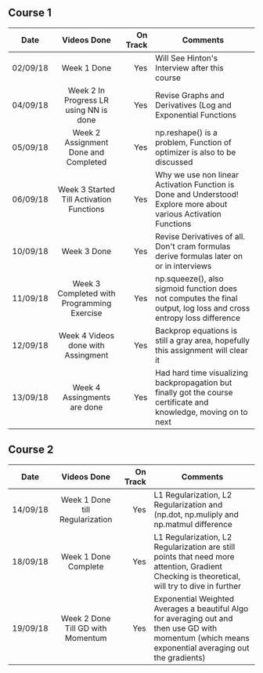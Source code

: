 ## Course 1

| Date        | Videos Done           | On Track  | Comments |
| ------------- |:-------------:| -----:|-----------------|
| 02/09/18  | Week 1 Done | Yes | Will See Hinton's Interview after this course |
| 04/09/18  | Week 2 In Progress LR using NN is done | Yes | Revise Graphs and Derivatives (Log and Exponential Functions |
| 05/09/18  | Week 2 Assignment Done and Completed | Yes | np.reshape() is a problem, Function of optimizer is also to be discussed |
| 06/09/18  | Week 3 Started Till Activation Functions | Yes | Why we use non linear Activation Function is Done and Understood! Explore more about various Activation Functions|
| 10/09/18  | Week 3 Done | Yes | Revise Derivatives of all. Don't cram formulas derive formulas later on or in interviews|
| 11/09/18  | Week 3 Completed with Programming Exercise | Yes | np.squeeze(), also sigmoid function does not computes the final output, log loss and cross entropy loss difference|
| 12/09/18  | Week 4 Videos done with Assingment | Yes | Backprop equations is still a gray area, hopefully this assignment will clear it|
| 13/09/18  | Week 4 Assingments are done | Yes |  Had hard time visualizing backpropagation but finally got the course certificate and knowledge, moving on to next|

## Course 2

| Date        | Videos Done           | On Track  | Comments |
| ------------- |:-------------:| -----:|-----------------|
| 14/09/18  | Week 1 Done till Regularization | Yes |L1 Regularization, L2 Regularization and (np.dot, np.muliply and np.matmul difference |
| 18/09/18  | Week 1 Done Complete | Yes |L1 Regularization, L2 Regularization are still points that need more attention, Gradient Checking is theoretical, will try to dive in further |
| 19/09/18  | Week 2 Done Till GD with Momentum | Yes | Exponential Weighted Averages a beautiful Algo for averaging out and then use GD with momentum (which means exponential averaging out the gradients)|
